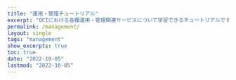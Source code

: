 ```yaml
---
title: "運用・管理チュートリアル"
excerpt: "OCIにおける各種運用・管理関連サービスについて学習できるチュートリアルです。"
permalink: /management/
layout: single
tags: "management"
show_excerpts: true
toc: true
date: "2022-10-05"
lastmod: "2022-10-05"
---
```


<!-- Free -->